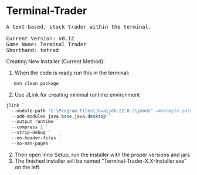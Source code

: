# Terminal-Trader
<pre>
A text-based, stock trader within the terminal.

Current Version: v0.12
Game Name: Terminal Trader
Shorthand: tetrad
</pre>
Creating New Installer (Current Method):
1. When the code is ready run this in the terminal:
```powershell
   mvn clean package
```
2. Use JLink for creating minimal runtime environment
```powershell
jlink `
  --module-path "C:\Program Files\Java\jdk-22.0.2\jmods" <#example path#>`
  --add-modules java.base,java.desktop `
  --output runtime `
  --compress 2 `
  --strip-debug `
  --no-header-files `
  --no-man-pages
```
2. Then open Inno Setup, run the installer with the proper versions and jars
3. The finished installer will be named "Terminal-Trader-X.X-Installer.exe" on the left
